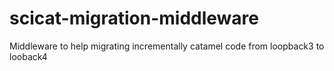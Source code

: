 # scicat-migration-middleware
Middleware to help migrating incrementally catamel code from loopback3 to looback4
